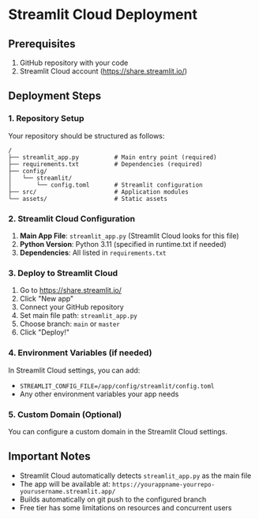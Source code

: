 # Streamlit Cloud Deployment

## Prerequisites

1. GitHub repository with your code
2. Streamlit Cloud account (https://share.streamlit.io/)

## Deployment Steps

### 1. Repository Setup

Your repository should be structured as follows:
```
/
├── streamlit_app.py          # Main entry point (required)
├── requirements.txt          # Dependencies (required)
├── config/
│   └── streamlit/
│       └── config.toml       # Streamlit configuration
├── src/                      # Application modules
└── assets/                   # Static assets
```

### 2. Streamlit Cloud Configuration

1. **Main App File**: `streamlit_app.py` (Streamlit Cloud looks for this file)
2. **Python Version**: Python 3.11 (specified in runtime.txt if needed)
3. **Dependencies**: All listed in `requirements.txt`

### 3. Deploy to Streamlit Cloud

1. Go to https://share.streamlit.io/
2. Click "New app"
3. Connect your GitHub repository
4. Set main file path: `streamlit_app.py`
5. Choose branch: `main` or `master`
6. Click "Deploy!"

### 4. Environment Variables (if needed)

In Streamlit Cloud settings, you can add:
- `STREAMLIT_CONFIG_FILE=/app/config/streamlit/config.toml`
- Any other environment variables your app needs

### 5. Custom Domain (Optional)

You can configure a custom domain in the Streamlit Cloud settings.

## Important Notes

- Streamlit Cloud automatically detects `streamlit_app.py` as the main file
- The app will be available at: `https://yourappname-yourrepo-yourusername.streamlit.app/`
- Builds automatically on git push to the configured branch
- Free tier has some limitations on resources and concurrent users